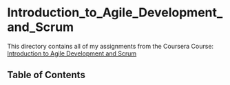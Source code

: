 # Introduction_to_Agile_Development_and_Scrum
This directory contains all of my assignments from the Coursera Course: [Introduction to Agile Development and Scrum](https://www.coursera.org/learn/agile-development-and-scrum/home/info)
## Table of Contents 
